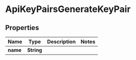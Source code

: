 

# ApiKeyPairsGenerateKeyPair

## Properties

Name | Type | Description | Notes
------------ | ------------- | ------------- | -------------
**name** | **String** |  | 



